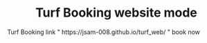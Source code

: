 <center>
<h1> Turf Booking website mode </h1>
</center>
Turf Booking link " https://jsam-008.github.io/turf_web/ "
book now 
